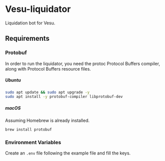 # Vesu-liquidator

Liquidation bot for Vesu.

## Requirements

### Protobuf

In order to run the liquidator, you need the protoc Protocol Buffers compiler, along with Protocol Buffers resource files.

##### Ubuntu

```sh
sudo apt update && sudo apt upgrade -y
sudo apt install -y protobuf-compiler libprotobuf-dev
```

##### macOS

Assuming Homebrew is already installed.

```sh
brew install protobuf
```

### Environment Variables

Create an `.env` file following the example file and fill the keys.
